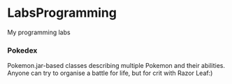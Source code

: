 # LabsProgramming
My programming labs

### Pokedex 
Pokemon.jar-based classes describing multiple Pokemon and their abilities. Anyone can try to organise a battle for life, but for crit with Razor Leaf:)